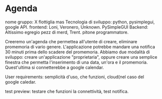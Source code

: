 # Agenda
nome gruppo: X flottiglia mas
Tecnologia di sviluppo: python, pysimplegui, google API.
frontend: Loni, Veronero, Unknown. PySimpleGUI
Backend: Altissimo egregio pezz di merd, Trent. pitone programmatore.

Creeremo un'agenda che permettea all'utente di creare, eliminare promemoria di vario genere. L'applicazione potrebbe mandare una notifica 30 minuti prima dello scadere del promemoria.
Abbiamo due modalità di sviluppo: creare un'applicazione "proprietaria", oppure creare una semplice finestra che permetta l'inserimento di una data, un'ora e il promemoria. Quest'ultima si connetterebbe a google calendar.

User requirements: semplicità d'uso, che funzioni, cloud(nel caso del google caledar.

test preview: testare che funzioni la connettività, test notifica.
